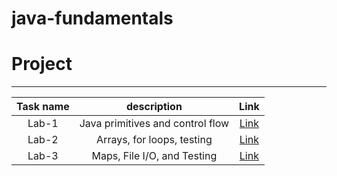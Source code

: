 # java-fundamentals

# Project
-------------------------------------------------------------

| Task name 	 | description 	 |                                     Link 	                                      |   	
|:-----------:|:-------------:|:-------------------------------------------------------------------------------:|
|   Lab-1	    |    Java primitives and control flow   	       |    [Link](https://github.com/Mohd-saqr/java-fundamentals/tree/main/basics)	     |   	
|   Lab-2	    |     Arrays, for loops, testing  	       | 	[Link](https://github.com/Mohd-saqr/java-fundamentals/tree/main/basiclibrary)  |   
|   Lab-3	    |     Maps, File I/O, and Testing	       | 	[Link](https://github.com/Mohd-saqr/java-fundamentals/tree/main/basiclibrary/linter) | 

